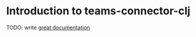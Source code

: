 # Introduction to teams-connector-clj

TODO: write [great documentation](http://jacobian.org/writing/what-to-write/)
